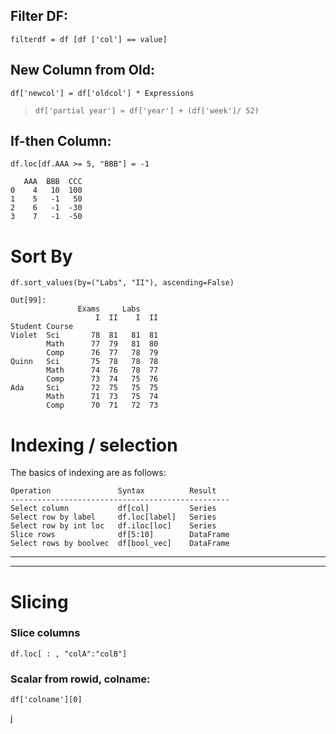 

## Filter DF:
```
filterdf = df [df ['col'] == value]
```

## New Column from Old:

`df['newcol'] = df['oldcol'] * Expressions`
> `df['partial year'] = df['year'] + (df['week']/ 52)`

## If-then Column:
`df.loc[df.AAA >= 5, "BBB"] = -1`
```
   AAA  BBB  CCC
0    4   10  100
1    5   -1   50
2    6   -1  -30
3    7   -1  -50
```

# Sort By
`df.sort_values(by=("Labs", "II"), ascending=False)`
```
Out[99]: 
               Exams     Labs    
                   I  II    I  II
Student Course                   
Violet  Sci       78  81   81  81
        Math      77  79   81  80
        Comp      76  77   78  79
Quinn   Sci       75  78   78  78
        Math      74  76   78  77
        Comp      73  74   75  76
Ada     Sci       72  75   75  75
        Math      71  73   75  74
        Comp      70  71   72  73
```

# Indexing / selection

The basics of indexing are as follows:
```
Operation               Syntax          Result
-------------------------------------------------
Select column           df[col]         Series
Select row by label     df.loc[label]   Series
Select row by int loc   df.iloc[loc]    Series
Slice rows              df[5:10]        DataFrame
Select rows by boolvec  df[bool_vec]    DataFrame
```

---
---
# Slicing
### Slice columns
```
df.loc[ : , "colA":"colB"]
```

### Scalar from rowid, colname:     
`df['colname'][0]`

j
